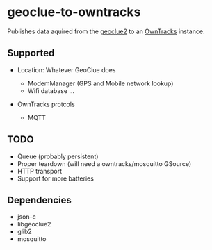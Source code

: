 geoclue-to-owntracks
====================

Publishes data aquired from the
[geoclue2](https://www.freedesktop.org/wiki/Software/GeoClue/) to an
[OwnTracks](http://owntracks.org/) instance.

Supported
---------

* Location: Whatever GeoClue does
  * ModemManager (GPS and Mobile network lookup)
  * Wifi database
  ...

* OwnTracks protcols
  * MQTT

TODO
----

* Queue (probably persistent)
* Proper teardown (will need a owntracks/mosquitto GSource)
* HTTP transport
* Support for more batteries

Dependencies
------------

* json-c
* libgeoclue2
* glib2
* mosquitto
